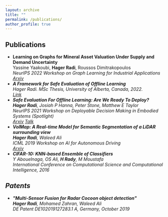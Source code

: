 ```yaml
---
layout: archive
title: ""
permalink: /publications/
author_profile: true
---
```

## Publications

* **Learning on Graphs for Mineral Asset Valuation Under Supply and Demand Uncertainty** <br/>
Yassine Yaakoubi, **Hager Radi**, Roussos Dimitrakopoulos <br/>
<em>NeurIPS 2022 Workshop on Graph Learning for Industrial Applications <em/> <br/>
[Arxiv](https://arxiv.org/abs/2212.03865)
* **A Framework for Safe Evaluation of Offline Learning** <br/>
Hager Radi. *MSc Thesis, University of Alberta, Canada, 2022*. <br/>
[Link](https://era.library.ualberta.ca/items/3d671f96-67ea-4faf-adb8-288c5ef1bfbf) <br/>
* **Safe Evaluation For Offline Learning: Are We Ready To Deploy?** <br/>
**Hager Radi**, Josiah P Hanna, Peter Stone, Matthew E Taylor <br/>
<em> NeurIPS 2021 Workshop on Deployable Decision Making in Embodied Systems (Spotlight) <em/> <br/>
[Arxiv](https://arxiv.org/abs/2212.08302) [Talk](https://youtu.be/KN7j9i--wKQ)
* **VolMap: A Real-time Model for Semantic Segmentation of a LiDAR surrounding view** <br/>
**Hager Radi**, Waleed Ali <br/>
<em> ICML 2019 Workshop on AI for Autonomous Driving <em/> <br/>
[Arxiv](https://arxiv.org/abs/1906.11873)
* **CIFAR-10: KNN-based Ensemble of Classifiers** <br/>
Y Abouelnaga, OS Ali, **H Rady**, M Moustafa <br/>
<em> International Conference on Computational Science and Computational Intelligence, 2016 <em/> <br/>

## Patents
* **"Multi-Sensor Fusion for Radar Cocoon object detection"** <br/>
**Hager Radi**, Mohamed Zahran, Waleed Ali <br/>
DE Patent DE102019127283.1 A, Germany, October 2019 
